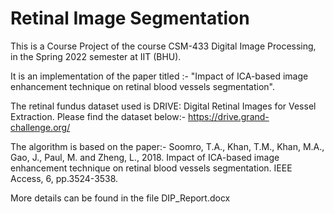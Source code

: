# Retinal Image Segmentation

This is a Course Project of the course CSM-433 Digital Image Processing, in the Spring 2022 semester at IIT (BHU).

It is an implementation of the paper titled :- "Impact of ICA-based image enhancement technique on retinal blood vessels segmentation".

The retinal fundus dataset used is DRIVE: Digital Retinal Images for Vessel Extraction. Please find the dataset below:-
https://drive.grand-challenge.org/

The algorithm is based on the paper:- 
Soomro, T.A., Khan, T.M., Khan, M.A., Gao, J., Paul, M. and Zheng, L., 2018. Impact of ICA-based image enhancement technique on retinal blood vessels segmentation. IEEE Access, 6, pp.3524-3538.


More details can be found in the file DIP_Report.docx  
